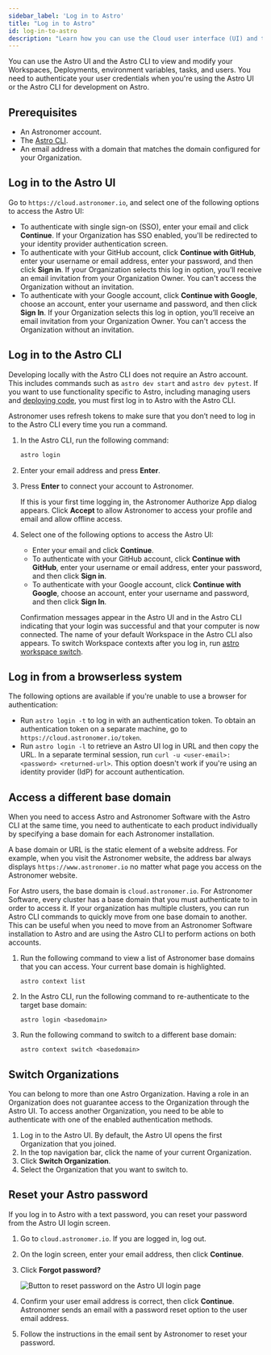 ```yaml
---
sidebar_label: 'Log in to Astro'
title: "Log in to Astro"
id: log-in-to-astro
description: "Learn how you can use the Cloud user interface (UI) and the Astro command-line interface (CLI) to log in to Astro."
---
```


You can use the Astro UI and the Astro CLI to view and modify your Workspaces, Deployments, environment variables, tasks, and users. You need to authenticate your user credentials when you're using the Astro UI or the Astro CLI for development on Astro.

## Prerequisites

- An Astronomer account.
- The [Astro CLI](cli/overview.md).
- An email address with a domain that matches the domain configured for your Organization.

## Log in to the Astro UI

Go to `https://cloud.astronomer.io`, and select one of the following options to access the Astro UI:

- To authenticate with single sign-on (SSO), enter your email and click **Continue**. If your Organization has SSO enabled, you'll be redirected to your identity provider authentication screen.
- To authenticate with your GitHub account, click **Continue with GitHub**, enter your username or email address, enter your password, and then click **Sign in**. If your Organization selects this log in option, you’ll receive an email invitation from your Organization Owner. You can't access the Organization without an invitation.
- To authenticate with your Google account, click **Continue with Google**, choose an account, enter your username and password, and then click **Sign In**. If your Organization selects this log in option, you’ll receive an email invitation from your Organization Owner. You can't access the Organization without an invitation.

## Log in to the Astro CLI

Developing locally with the Astro CLI does not require an Astro account. This includes commands such as `astro dev start` and `astro dev pytest`. If you want to use functionality specific to Astro, including managing users and [deploying code](deploy-code.md), you must first log in to Astro with the Astro CLI.

Astronomer uses refresh tokens to make sure that you don’t need to log in to the Astro CLI every time you run a command.

1. In the Astro CLI, run the following command:

    ```sh
    astro login
    ```

2. Enter your email address and press **Enter**.

3. Press **Enter** to connect your account to Astronomer.

    If this is your first time logging in, the Astronomer Authorize App dialog appears. Click **Accept** to allow Astronomer to access your profile and email and allow offline access.

 4. Select one of the following options to access the Astro UI:

    - Enter your email and click **Continue**.
    - To authenticate with your GitHub account, click **Continue with GitHub**, enter your username or email address, enter your password, and then click **Sign in**.
    - To authenticate with your Google account, click **Continue with Google**, choose an account, enter your username and password, and then click **Sign In**.

    Confirmation messages appear in the Astro UI and in the Astro CLI indicating that your login was successful and that your computer is now connected. The name of your default Workspace in the Astro CLI also appears. To switch Workspace contexts after you log in, run [astro workspace switch](cli/astro-workspace-switch.md).

## Log in from a browserless system

The following options are available if you're unable to use a browser for authentication:

- Run `astro login -t` to log in with an authentication token. To obtain an authentication token on a separate machine, go to `https://cloud.astronomer.io/token`.
- Run `astro login -l` to retrieve an Astro UI log in URL and then copy the URL. In a separate terminal session, run `curl -u <user-email>:<password> <returned-url>`. This option doesn't work if you're using an identity provider (IdP) for account authentication.

## Access a different base domain

When you need to access Astro and Astronomer Software with the Astro CLI at the same time, you need to authenticate to each product individually by specifying a base domain for each Astronomer installation.

A base domain or URL is the static element of a website address. For example, when you visit the Astronomer website, the address bar always displays `https://www.astronomer.io` no matter what page you access on the Astronomer website.

For Astro users, the base domain is `cloud.astronomer.io`. For Astronomer Software, every cluster has a base domain that you must authenticate to in order to access it. If your organization has multiple clusters, you can run Astro CLI commands to quickly move from one base domain to another. This can be useful when you need to move from an Astronomer Software installation to Astro and are using the Astro CLI to perform actions on both accounts.

1. Run the following command to view a list of Astronomer base domains that you can access. Your current base domain is highlighted.

    ```
    astro context list
    ```

2. In the Astro CLI, run the following command to re-authenticate to the target base domain:

    ```
    astro login <basedomain>
    ```
3. Run the following command to switch to a different base domain:

    ```
    astro context switch <basedomain>
    ```

## Switch Organizations

You can belong to more than one Astro Organization. Having a role in an Organization does not guarantee access to the Organization through the Astro UI. To access another Organization, you need to be able to authenticate with one of the enabled authentication methods.

1. Log in to the Astro UI. By default, the Astro UI opens the first Organization that you joined.
2. In the top navigation bar, click the name of your current Organization.
3. Click **Switch Organization**.
4. Select the Organization that you want to switch to.

## Reset your Astro password

If you log in to Astro with a text password, you can reset your password from the Astro UI login screen.

1. Go to `cloud.astronomer.io`. If you are logged in, log out.
2. On the login screen, enter your email address, then click **Continue**.
3. Click **Forgot password?**

    ![Button to reset password on the Astro UI login page](/img/docs/reset-password.png)

4. Confirm your user email address is correct, then click **Continue**. Astronomer sends an email with a password reset option to the user email address.
5. Follow the instructions in the email sent by Astronomer to reset your password.